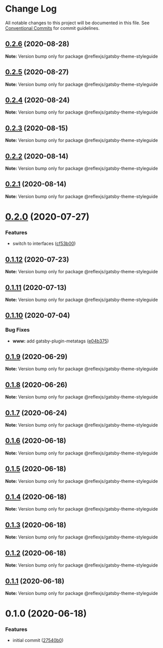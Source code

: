 # Change Log

All notable changes to this project will be documented in this file.
See [Conventional Commits](https://conventionalcommits.org) for commit guidelines.

## [0.2.6](https://github.com/reflexjs/reflex/compare/@reflexjs/gatsby-theme-styleguide@0.2.5...@reflexjs/gatsby-theme-styleguide@0.2.6) (2020-08-28)

**Note:** Version bump only for package @reflexjs/gatsby-theme-styleguide





## [0.2.5](https://github.com/reflexjs/reflex/compare/@reflexjs/gatsby-theme-styleguide@0.2.4...@reflexjs/gatsby-theme-styleguide@0.2.5) (2020-08-27)

**Note:** Version bump only for package @reflexjs/gatsby-theme-styleguide





## [0.2.4](https://github.com/reflexjs/reflex/compare/@reflexjs/gatsby-theme-styleguide@0.2.3...@reflexjs/gatsby-theme-styleguide@0.2.4) (2020-08-24)

**Note:** Version bump only for package @reflexjs/gatsby-theme-styleguide





## [0.2.3](https://github.com/reflexjs/reflex/compare/@reflexjs/gatsby-theme-styleguide@0.2.2...@reflexjs/gatsby-theme-styleguide@0.2.3) (2020-08-15)

**Note:** Version bump only for package @reflexjs/gatsby-theme-styleguide





## [0.2.2](https://github.com/reflexjs/reflex/compare/@reflexjs/gatsby-theme-styleguide@0.2.1...@reflexjs/gatsby-theme-styleguide@0.2.2) (2020-08-14)

**Note:** Version bump only for package @reflexjs/gatsby-theme-styleguide





## [0.2.1](https://github.com/reflexjs/reflex/compare/@reflexjs/gatsby-theme-styleguide@0.2.0...@reflexjs/gatsby-theme-styleguide@0.2.1) (2020-08-14)

**Note:** Version bump only for package @reflexjs/gatsby-theme-styleguide





# [0.2.0](https://github.com/reflexjs/reflex/compare/@reflexjs/gatsby-theme-styleguide@0.1.12...@reflexjs/gatsby-theme-styleguide@0.2.0) (2020-07-27)


### Features

* switch to interfaces ([cf53b00](https://github.com/reflexjs/reflex/commit/cf53b00b4ac2d09e4089635cbad1223ca3932a15))





## [0.1.12](https://github.com/reflexjs/reflex/compare/@reflexjs/gatsby-theme-styleguide@0.1.11...@reflexjs/gatsby-theme-styleguide@0.1.12) (2020-07-23)

**Note:** Version bump only for package @reflexjs/gatsby-theme-styleguide





## [0.1.11](https://github.com/reflexjs/reflex/compare/@reflexjs/gatsby-theme-styleguide@0.1.10...@reflexjs/gatsby-theme-styleguide@0.1.11) (2020-07-13)

**Note:** Version bump only for package @reflexjs/gatsby-theme-styleguide





## [0.1.10](https://github.com/reflexjs/reflex/compare/@reflexjs/gatsby-theme-styleguide@0.1.9...@reflexjs/gatsby-theme-styleguide@0.1.10) (2020-07-04)


### Bug Fixes

* **www:** add gatsby-plugin-metatags ([e04b375](https://github.com/reflexjs/reflex/commit/e04b3752dcae505d6c25628a54d503bfc7c4ae18))





## [0.1.9](https://github.com/reflexjs/reflex/compare/@reflexjs/gatsby-theme-styleguide@0.1.8...@reflexjs/gatsby-theme-styleguide@0.1.9) (2020-06-29)

**Note:** Version bump only for package @reflexjs/gatsby-theme-styleguide





## [0.1.8](https://github.com/reflexjs/reflex/compare/@reflexjs/gatsby-theme-styleguide@0.1.7...@reflexjs/gatsby-theme-styleguide@0.1.8) (2020-06-26)

**Note:** Version bump only for package @reflexjs/gatsby-theme-styleguide





## [0.1.7](https://github.com/reflexjs/reflex/compare/@reflexjs/gatsby-theme-styleguide@0.1.6...@reflexjs/gatsby-theme-styleguide@0.1.7) (2020-06-24)

**Note:** Version bump only for package @reflexjs/gatsby-theme-styleguide





## [0.1.6](https://github.com/reflexjs/reflex/compare/@reflexjs/gatsby-theme-styleguide@0.1.5...@reflexjs/gatsby-theme-styleguide@0.1.6) (2020-06-18)

**Note:** Version bump only for package @reflexjs/gatsby-theme-styleguide





## [0.1.5](https://github.com/reflexjs/reflex/compare/@reflexjs/gatsby-theme-styleguide@0.1.4...@reflexjs/gatsby-theme-styleguide@0.1.5) (2020-06-18)

**Note:** Version bump only for package @reflexjs/gatsby-theme-styleguide





## [0.1.4](https://github.com/reflexjs/reflex/compare/@reflexjs/gatsby-theme-styleguide@0.1.3...@reflexjs/gatsby-theme-styleguide@0.1.4) (2020-06-18)

**Note:** Version bump only for package @reflexjs/gatsby-theme-styleguide





## [0.1.3](https://github.com/reflexjs/reflex/compare/@reflexjs/gatsby-theme-styleguide@0.1.2...@reflexjs/gatsby-theme-styleguide@0.1.3) (2020-06-18)

**Note:** Version bump only for package @reflexjs/gatsby-theme-styleguide





## [0.1.2](https://github.com/reflexjs/reflex/compare/@reflexjs/gatsby-theme-styleguide@0.1.1...@reflexjs/gatsby-theme-styleguide@0.1.2) (2020-06-18)

**Note:** Version bump only for package @reflexjs/gatsby-theme-styleguide





## [0.1.1](https://github.com/reflexjs/reflex/compare/@reflexjs/gatsby-theme-styleguide@0.1.0...@reflexjs/gatsby-theme-styleguide@0.1.1) (2020-06-18)

**Note:** Version bump only for package @reflexjs/gatsby-theme-styleguide





# 0.1.0 (2020-06-18)


### Features

* initial commit ([27540b0](https://github.com/reflexjs/reflex/commit/27540b022a849212a21894b05df928e5e6b19456))
